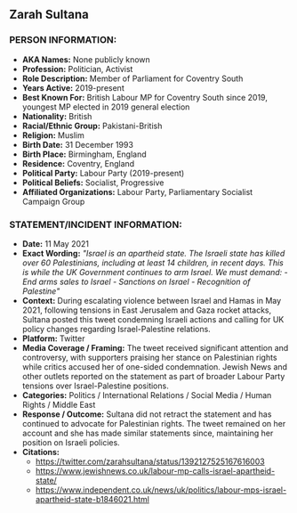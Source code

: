 ## Zarah Sultana

### PERSON INFORMATION:
- **AKA Names:** None publicly known
- **Profession:** Politician, Activist
- **Role Description:** Member of Parliament for Coventry South
- **Years Active:** 2019-present
- **Best Known For:** British Labour MP for Coventry South since 2019, youngest MP elected in 2019 general election
- **Nationality:** British
- **Racial/Ethnic Group:** Pakistani-British
- **Religion:** Muslim
- **Birth Date:** 31 December 1993
- **Birth Place:** Birmingham, England
- **Residence:** Coventry, England
- **Political Party:** Labour Party (2019-present)
- **Political Beliefs:** Socialist, Progressive
- **Affiliated Organizations:** Labour Party, Parliamentary Socialist Campaign Group

### STATEMENT/INCIDENT INFORMATION:
- **Date:** 11 May 2021
- **Exact Wording:** *"Israel is an apartheid state. The Israeli state has killed over 60 Palestinians, including at least 14 children, in recent days. This is while the UK Government continues to arm Israel. We must demand: - End arms sales to Israel - Sanctions on Israel - Recognition of Palestine"*
- **Context:** During escalating violence between Israel and Hamas in May 2021, following tensions in East Jerusalem and Gaza rocket attacks, Sultana posted this tweet condemning Israeli actions and calling for UK policy changes regarding Israel-Palestine relations.
- **Platform:** Twitter
- **Media Coverage / Framing:** The tweet received significant attention and controversy, with supporters praising her stance on Palestinian rights while critics accused her of one-sided condemnation. Jewish News and other outlets reported on the statement as part of broader Labour Party tensions over Israel-Palestine positions.
- **Categories:** Politics / International Relations / Social Media / Human Rights / Middle East
- **Response / Outcome:** Sultana did not retract the statement and has continued to advocate for Palestinian rights. The tweet remained on her account and she has made similar statements since, maintaining her position on Israeli policies.
- **Citations:** 
  - https://twitter.com/zarahsultana/status/1392127525167616003
  - https://www.jewishnews.co.uk/labour-mp-calls-israel-apartheid-state/
  - https://www.independent.co.uk/news/uk/politics/labour-mps-israel-apartheid-state-b1846021.html
